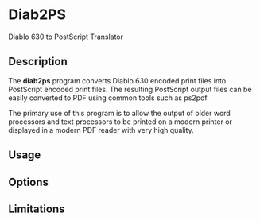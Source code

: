 # Diab2PS
Diablo 630 to PostScript Translator
## Description
The **diab2ps** program converts Diablo 630 encoded print files into PostScript encoded print files.
The resulting PostScript output files can be easily converted to PDF using common tools such as ps2pdf.

The primary use of this program is to allow the output of older word processors and text processors
to be printed on a modern printer or displayed in a modern PDF reader with very high quality.

## Usage
## Options
## Limitations
